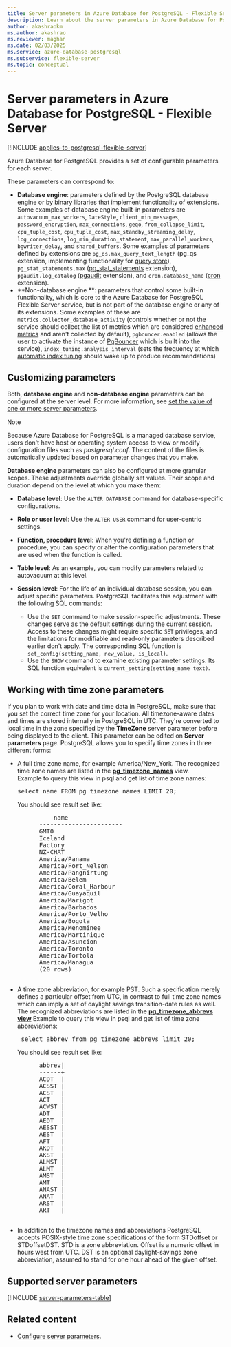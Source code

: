 ```yaml
---
title: Server parameters in Azure Database for PostgreSQL - Flexible Server
description: Learn about the server parameters in Azure Database for PostgreSQL - Flexible Server.
author: akashraokm
ms.author: akashrao
ms.reviewer: maghan
ms.date: 02/03/2025
ms.service: azure-database-postgresql
ms.subservice: flexible-server
ms.topic: conceptual
---
```


# Server parameters in Azure Database for PostgreSQL - Flexible Server

[!INCLUDE [applies-to-postgresql-flexible-server](~/reusable-content/ce-skilling/azure/includes/postgresql/includes/applies-to-postgresql-flexible-server.md)]

Azure Database for PostgreSQL provides a set of configurable parameters for each server.

These parameters can correspond to:

- **Database engine**: parameters defined by the PostgreSQL database engine or by binary libraries that implement functionality of extensions. Some examples of database engine built-in parameters are `autovacuum_max_workers`, `DateStyle`, `client_min_messages`, `password_encryption`, `max_connections`, `geqo`, `from_collapse_limit`, `cpu_tuple_cost`, `cpu_tuple_cost`, `max_standby_streaming_delay`, `log_connections`, `log_min_duration_statement`, `max_parallel_workers`, `bgwriter_delay`, and `shared_buffers`. Some examples of parameters defined by extensions are `pg_qs.max_query_text_length` (pg_qs extension, implementing functionality for [query store](concepts-query-store.md)), `pg_stat_statements.max` ([pg_stat_statements](https://www.postgresql.org/docs/current/pgstatstatements.html#PGSTATSTATEMENTS-CONFIG-PARAMS) extension), `pgaudit.log_catalog` ([pgaudit](https://github.com/pgaudit/pgaudit) extension), and `cron.database_name` ([cron](https://github.com/citusdata/pg_cron) extension).
- **Non-database engine **: parameters that control some built-in functionality, which is core to the Azure Database for PostgreSQL Flexible Server service, but is not part of the database engine or any of its extensions. Some examples of these are `metrics.collector_database_activity` (controls whether or not the service should collect the list of metrics which are considered [enhanced metrics](concepts-monitoring.md#enhanced-metrics) and aren't collected by default), `pgbouncer.enabled` (allows the user to activate the instance of [PgBouncer](concepts-pgbouncer.md) which is built into the service), `index_tuning.analysis_interval` (sets the frequency at which [automatic index tuning](concepts-index-tuning.md) should wake up to produce recommendations)

## Customizing parameters

Both, **database engine** and **non-database engine** parameters can be configured at the server level. For more information, see [set the value of one or more server parameters](how-to-server-parameters-set-value.md).

> [!NOTE]
> Because Azure Database for PostgreSQL is a managed database service, users don't have host or operating system access to view or modify configuration files such as *postgresql.conf*. The content of the files is automatically updated based on parameter changes that you make.

**Database engine** parameters can also be configured at more granular scopes. These adjustments override globally set values. Their scope and duration depend on the level at which you make them:

* **Database level**: Use the `ALTER DATABASE` command for database-specific configurations.
* **Role or user level**: Use the `ALTER USER` command for user-centric settings.
* **Function, procedure level**: When you're defining a function or procedure, you can specify or alter the configuration parameters that are used when the function is called.
* **Table level**: As an example, you can modify parameters related to autovacuum at this level.
* **Session level**: For the life of an individual database session, you can adjust specific parameters. PostgreSQL facilitates this adjustment with the following SQL commands:

  * Use the `SET` command to make session-specific adjustments. These changes serve as the default settings during the current session. Access to these changes might require specific `SET` privileges, and the limitations for modifiable and read-only parameters described earlier don't apply. The corresponding SQL function is `set_config(setting_name, new_value, is_local)`.
  * Use the `SHOW` command to examine existing parameter settings. Its SQL function equivalent is `current_setting(setting_name text)`.


## Working with time zone parameters
If you plan to work with date and time data in PostgreSQL, make sure that you set the correct time zone for your location. All timezone-aware dates and times are stored internally in PostgreSQL in UTC. They're converted to local time in the zone specified by the **TimeZone** server parameter before being displayed to the client. This parameter can be edited on **Server parameters** page. 
PostgreSQL allows you to specify time zones in three different forms:

- A full time zone name, for example America/New_York. The recognized time zone names are listed in the [**pg_timezone_names**](https://www.postgresql.org/docs/9.2/view-pg-timezone-names.html) view.  
   Example to query this view in psql and get list of time zone names:
   <pre>select name FROM pg_timezone_names LIMIT 20;</pre>

   You should see result set like:

   <pre>
            name
        -----------------------
        GMT0
        Iceland
        Factory
        NZ-CHAT
        America/Panama
        America/Fort_Nelson
        America/Pangnirtung
        America/Belem
        America/Coral_Harbour
        America/Guayaquil
        America/Marigot
        America/Barbados
        America/Porto_Velho
        America/Bogota
        America/Menominee
        America/Martinique
        America/Asuncion
        America/Toronto
        America/Tortola
        America/Managua
        (20 rows)
    </pre>
   
- A time zone abbreviation, for example PST. Such a specification merely defines a particular offset from UTC, in contrast to full time zone names which can imply a set of daylight savings transition-date rules as well. The recognized abbreviations are listed in the [**pg_timezone_abbrevs view**](https://www.postgresql.org/docs/current/view-pg-timezone-abbrevs.html)
   Example to query this view in psql and get list of time zone abbreviations:

   <pre> select abbrev from pg_timezone_abbrevs limit 20;</pre>

    You should see result set like:

     <pre>
        abbrev|
        ------+
        ACDT  |
        ACSST |
        ACST  |
        ACT   |
        ACWST |
        ADT   |
        AEDT  |
        AESST |
        AEST  |
        AFT   |
        AKDT  |
        AKST  |
        ALMST |
        ALMT  |
        AMST  |
        AMT   |
        ANAST |
        ANAT  |
        ARST  |
        ART   |
    </pre>

- In addition to the timezone names and abbreviations PostgreSQL accepts POSIX-style time zone specifications of the form STDoffset or STDoffsetDST. STD is a zone abbreviation. Offset is a numeric offset in hours west from UTC. DST is an optional daylight-savings zone abbreviation, assumed to stand for one hour ahead of the given offset.

## Supported server parameters

[!INCLUDE [server-parameters-table](includes/server-parameters-table.md)]


## Related content

- [Configure server parameters](how-to-server-parameters-list-all.md).
